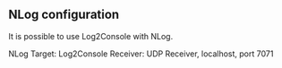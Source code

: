 ## NLog configuration

It is possible to use Log2Console with NLog.

NLog Target: <target name="chainsaw" xsi:type="Chainsaw" address="udp://localhost:7071" />
Log2Console Receiver: UDP Receiver, localhost, port 7071
